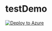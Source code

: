 # testDemo

[![Deploy to Azure](https://azuredeploy.net/deploybutton.svg)](https://deploy.azure.com/?repository=https://github.com/farrukh-kaispe/testDemo?ptmpl=parameters.azuredeploy.json)


